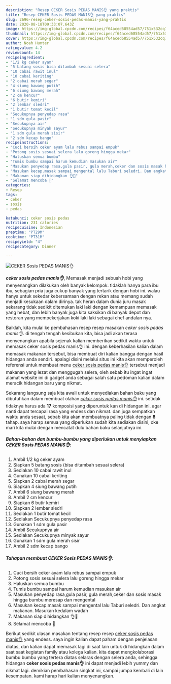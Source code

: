 ```yaml
---
description: "Resep CEKER Sosis PEDAS MANIS👌 yang praktis"
title: "Resep CEKER Sosis PEDAS MANIS👌 yang praktis"
slug: 2696-resep-ceker-sosis-pedas-manis-yang-praktis
date: 2020-08-18T09:33:07.643Z
image: https://img-global.cpcdn.com/recipes/f64aced68554ad57/751x532cq70/ceker-sosis-pedas-manis👌-foto-resep-utama.jpg
thumbnail: https://img-global.cpcdn.com/recipes/f64aced68554ad57/751x532cq70/ceker-sosis-pedas-manis👌-foto-resep-utama.jpg
cover: https://img-global.cpcdn.com/recipes/f64aced68554ad57/751x532cq70/ceker-sosis-pedas-manis👌-foto-resep-utama.jpg
author: Noah Hunter
ratingvalue: 4.2
reviewcount: 14
recipeingredient:
- "1/2 kg ceker ayam"
- "5 batang sosis bisa ditambah sesuai selera"
- "10 cabai rawit inul"
- "10 cabai keriting"
- "2 cabai merah segar"
- "4 siung bawang putih"
- "6 siung bawang merah"
- "2 cm kencur"
- "6 butir kemiri"
- "2 lembar sledri"
- "1 butir tomat kecil"
- "Secukupnya penyedap rasa"
- "1 sdm gula pasir"
- "Secukupnya air"
- "Secukupnya minyak sayur"
- "1 sdm gula merah sisir"
- "2 sdm kecap bango"
recipeinstructions:
- "Cuci bersih ceker ayam lalu rebus sampai empuk"
- "Potong sosis sesuai selera lalu goreng hingga mekar"
- "Haluskan semua bumbu"
- "Tumis bumbu sampai harum kemudian masukan air"
- "Masukan penyedap rasa,gula pasir, gula merah,ceker dan sosis masak hingga bumbu meresap dan mengental"
- "Masukan kecap.masak sampai mengental lalu Taburi seledri. Dan angkat makanan. Masukan kedalam wadah"
- "Makanan siap dihidangkan 👌💟"
- "Selamat mencoba 🥰"
categories:
- Resep
tags:
- ceker
- sosis
- pedas

katakunci: ceker sosis pedas 
nutrition: 231 calories
recipecuisine: Indonesian
preptime: "PT29M"
cooktime: "PT31M"
recipeyield: "4"
recipecategory: Dinner

---
```



![CEKER Sosis PEDAS MANIS👌](https://img-global.cpcdn.com/recipes/f64aced68554ad57/751x532cq70/ceker-sosis-pedas-manis👌-foto-resep-utama.jpg)

<b><i>ceker sosis pedas manis👌</i></b>, Memasak menjadi sebuah hobi yang menyenangkan dilakukan oleh banyak kelompok. tidaklah hanya para ibu ibu, sebagian pria juga cukup banyak yang tertarik dengan hobi ini. walau hanya untuk sekedar kebersamaan dengan rekan atau memang sudah menjadi kesukaan dalam dirinya. tak heran dalam dunia juru masak sekarang tidak sedikit ditemukan laki laki dengan kemampuan memasak yang hebat, dan lebih banyak juga kita saksikan di banyak depot dan restoran yang mempekerjakan koki laki laki sebagai chef andalan nya.



Baiklah, kita mulai ke pembahasan resep resep masakan <i>ceker sosis pedas manis👌</i>. di tengah tengah kesibukan kita, bisa jadi akan terasa menyenangkan apabila sejenak kalian memberikan sedikit waktu untuk memasak ceker sosis pedas manis👌 ini. dengan keberhasilan kalian dalam memasak makanan tersebut, bisa membuat diri kalian bangga dengan hasil hidangan anda sendiri. apalagi disini melalui situs ini kita akan memperoleh referensi untuk membuat menu <u>ceker sosis pedas manis👌</u> tersebut menjadi makanan yang lezat dan menggugah selera, oleh sebab itu ingat ingat alamat website ini di gadget anda sebagai salah satu pedoman kalian dalam meracik hidangan baru yang nikmat.


Sekarang langsung saja kita awali untuk menyediakan bahan baku yang dibutuhkan dalam membuat olahan <u><i>ceker sosis pedas manis👌</i></u> ini. setidak tidaknya harus ada <b>17</b> komposisi yang diperuntuk kan di hidangan ini. agar nanti dapat tercapai rasa yang endess dan nikmat. dan juga sempatkan waktu anda sesaat, sebab kita akan membuatnya paling tidak dengan <b>8</b> tahap. saya harap semua yang diperlukan sudah kita sediakan disini, oke mari kita mulai dengan mencatat dulu bahan baku selanjutnya ini.

<!--inarticleads1-->

##### Bahan-bahan dan bumbu-bumbu yang diperlukan untuk menyiapkan CEKER Sosis PEDAS MANIS👌:

1. Ambil 1/2 kg ceker ayam
1. Siapkan 5 batang sosis (bisa ditambah sesuai selera)
1. Sediakan 10 cabai rawit inul
1. Gunakan 10 cabai keriting
1. Siapkan 2 cabai merah segar
1. Siapkan 4 siung bawang putih
1. Ambil 6 siung bawang merah
1. Ambil 2 cm kencur
1. Siapkan 6 butir kemiri
1. Siapkan 2 lembar sledri
1. Sediakan 1 butir tomat kecil
1. Sediakan Secukupnya penyedap rasa
1. Gunakan 1 sdm gula pasir
1. Ambil Secukupnya air
1. Sediakan Secukupnya minyak sayur
1. Gunakan 1 sdm gula merah sisir
1. Ambil 2 sdm kecap bango




<!--inarticleads2-->

##### Tahapan membuat CEKER Sosis PEDAS MANIS👌:

1. Cuci bersih ceker ayam lalu rebus sampai empuk
1. Potong sosis sesuai selera lalu goreng hingga mekar
1. Haluskan semua bumbu
1. Tumis bumbu sampai harum kemudian masukan air
1. Masukan penyedap rasa,gula pasir, gula merah,ceker dan sosis masak hingga bumbu meresap dan mengental
1. Masukan kecap.masak sampai mengental lalu Taburi seledri. Dan angkat makanan. Masukan kedalam wadah
1. Makanan siap dihidangkan 👌💟
1. Selamat mencoba 🥰




Berikut sedikit ulasan masakan tentang resep resep <u>ceker sosis pedas manis👌</u> yang endess. saya ingin kalian dapat paham dengan penjelasan diatas, dan kalian dapat memasak lagi di saat lain untuk di hidangkan dalam saat saat kegiatan family atau kolega kalian. kita dapat mengkolaborasi bumbu bumbu yang tertera diatas selaras dengan selera anda, sehingga hidangan <b>ceker sosis pedas manis👌</b> ini dapat menjadi lebih yummy dan nikmat lagi. demikian pembahasan singkat ini, sampai jumpa kembali di lain kesempatan. kami harap hari kalian menyenangkan.
